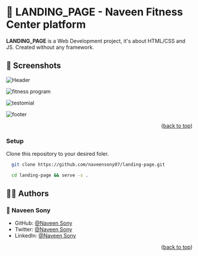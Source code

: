 
# 🚗 LANDING_PAGE - Naveen Fitness Center platform <a name="about-project"></a>

**LANDING_PAGE** is a Web Development  project, it's about HTML/CSS and JS. Created without any framework.

## 📸 Screenshots <a name="screenshot"></a>

![Header](https://github.com/naveensony07/landing-page/assets/116912198/39a1f1ee-1aee-484b-a798-45d0fe1777b9)


![fitness program](https://github.com/naveensony07/landing-page/assets/116912198/ad556b2f-2942-495f-b6d5-a120da867e19)


![testomial](https://github.com/naveensony07/landing-page/assets/116912198/94f92c47-36cb-47a2-94b1-8b66ba2ad551)


![footer](https://github.com/naveensony07/landing-page/assets/116912198/95d1ac95-896e-4fa5-834d-075d48c1775b)




<p align="right">(<a href="#readme-top">back to top</a>)</p>


### Setup <a name="setup"></a>

Clone this repository to your desired foler.

```sh
  git clone https://github.com/naveensony07/landing-page.git
```

```sh
  cd landing-page && serve -s . 
```


## 👨‍💻 Authors <a name="author"></a>

### 👤 **Naveen Sony**

- GitHub: [@Naveen Sony](https://github.com/naveensony07)
- Twitter: [@Naveen Sony](https://twitter.com/naveensony_07)
- LinkedIn: [@Naveen Sony](https://www.linkedin.com/in/naveen-sony-b31a07156/)




<p align="right">(<a href="#readme-top">back to top</a>)</p>

